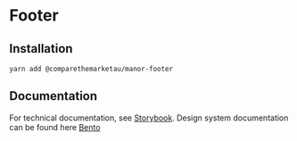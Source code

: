 # Footer

## Installation

`yarn add @comparethemarketau/manor-footer`

## Documentation

For technical documentation, see [Storybook](https://services.dev.comparethemarket.cloud/manor/?path=/docs/components-footer--footer-basic).
Design system documentation can be found here [Bento](https://zeroheight.com/9942937b5/p/984ef2-page-footer/b/97d6bd)
